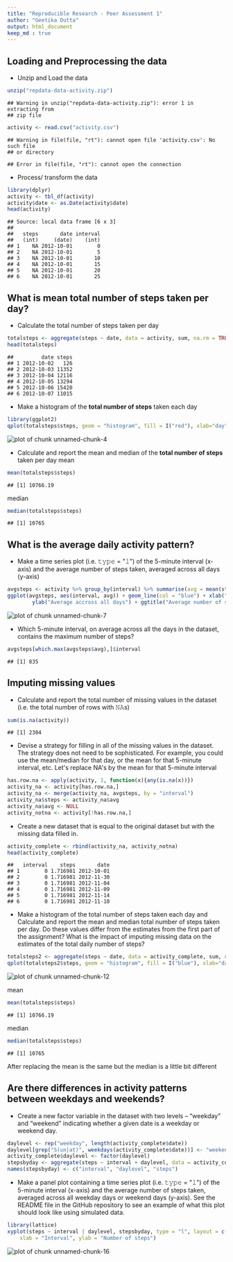 ```yaml
---
title: "Reproducible Research - Peer Assessment 1"
author: "Geetika Dutta"
output: html_document
keep_md : true
---
```




## Loading and Preprocessing the data
- Unzip and Load the data

```r
unzip("repdata-data-activity.zip")
```

```
## Warning in unzip("repdata-data-activity.zip"): error 1 in extracting from
## zip file
```

```r
activity <- read.csv("activity.csv")
```

```
## Warning in file(file, "rt"): cannot open file 'activity.csv': No such file
## or directory
```

```
## Error in file(file, "rt"): cannot open the connection
```
- Process/ transform the data

```r
library(dplyr)
activity <- tbl_df(activity)
activity$date <- as.Date(activity$date)
head(activity)
```

```
## Source: local data frame [6 x 3]
## 
##   steps       date interval
##   (int)     (date)    (int)
## 1    NA 2012-10-01        0
## 2    NA 2012-10-01        5
## 3    NA 2012-10-01       10
## 4    NA 2012-10-01       15
## 5    NA 2012-10-01       20
## 6    NA 2012-10-01       25
```

## What is mean total number of steps taken per day?
- Calculate the total number of steps taken per day

```r
totalsteps <- aggregate(steps ~ date, data = activity, sum, na.rm = TRUE)
head(totalsteps)
```

```
##         date steps
## 1 2012-10-02   126
## 2 2012-10-03 11352
## 3 2012-10-04 12116
## 4 2012-10-05 13294
## 5 2012-10-06 15420
## 6 2012-10-07 11015
```

- Make a histogram of the **total number of steps** taken each day

```r
library(ggplot2)
qplot(totalsteps$steps, geom = "histogram", fill = I("red"), xlab="day", main = "Total steps by day")
```

![plot of chunk unnamed-chunk-4](figure/unnamed-chunk-4-1.png)

- Calculate and report the mean and median of the **total number of steps** taken per day
mean

```r
mean(totalsteps$steps)
```

```
## [1] 10766.19
```
median

```r
median(totalsteps$steps)
```

```
## [1] 10765
```

## What is the average daily activity pattern?
- Make a time series plot (i.e. 𝚝𝚢𝚙𝚎 = "𝚕") of the 5-minute interval (x-axis) and the average number of steps taken, averaged across all days (y-axis)

```r
avgsteps <- activity %>% group_by(interval) %>% summarise(avg = mean(steps, na.rm = TRUE))
ggplot(avgsteps, aes(interval, avg)) + geom_line(col = "blue") + xlab("5-min interval") + 
        ylab("Average accross all days") + ggtitle("Average number of steps taken")
```

![plot of chunk unnamed-chunk-7](figure/unnamed-chunk-7-1.png)

- Which 5-minute interval, on average across all the days in the dataset, contains the maximum number of steps?

```r
avgsteps[which.max(avgsteps$avg),]$interval
```

```
## [1] 835
```

## Imputing missing values

- Calculate and report the total number of missing values in the dataset (i.e. the total number of rows with 𝙽𝙰s)

```r
sum(is.na(activity))
```

```
## [1] 2304
```

- Devise a strategy for filling in all of the missing values in the dataset. The strategy does not need to be sophisticated. For example, you could use the mean/median for that day, or the mean for that 5-minute interval, etc.
Let's replace NA's by the mean for that 5-minute interval

```r
has.row.na <- apply(activity, 1, function(x){any(is.na(x))})
activity_na <- activity[has.row.na,]
activity_na <- merge(activity_na, avgsteps, by = "interval")
activity_na$steps <- activity_na$avg
activity_na$avg <- NULL
activity_notna <- activity[!has.row.na,]
```

- Create a new dataset that is equal to the original dataset but with the missing data filled in.

```r
activity_complete <- rbind(activity_na, activity_notna)
head(activity_complete)
```

```
##   interval    steps       date
## 1        0 1.716981 2012-10-01
## 2        0 1.716981 2012-11-30
## 3        0 1.716981 2012-11-04
## 4        0 1.716981 2012-11-09
## 5        0 1.716981 2012-11-14
## 6        0 1.716981 2012-11-10
```

- Make a histogram of the total number of steps taken each day and Calculate and report the mean and median total number of steps taken per day. Do these values differ from the estimates from the first part of the assignment? What is the impact of imputing missing data on the estimates of the total daily number of steps?

```r
totalsteps2 <- aggregate(steps ~ date, data = activity_complete, sum, na.rm = TRUE)
qplot(totalsteps2$steps, geom = "histogram", fill = I("blue"), xlab="day", main = "Total steps by day")
```

![plot of chunk unnamed-chunk-12](figure/unnamed-chunk-12-1.png)

mean

```r
mean(totalsteps$steps)
```

```
## [1] 10766.19
```

median

```r
median(totalsteps$steps)
```

```
## [1] 10765
```

After replacing the mean is the same but the median is a little bit different

## Are there differences in activity patterns between weekdays and weekends?
- Create a new factor variable in the dataset with two levels – “weekday” and “weekend” indicating whether a given date is a weekday or weekend day.


```r
daylevel <- rep("weekday", length(activity_complete$date))
daylevel[grep("S(un|at)", weekdays(activity_complete$date))] <- "weekend"
activity_complete$daylevel <- factor(daylevel)
stepsbyday <- aggregate(steps ~ interval + daylevel, data = activity_complete, mean)
names(stepsbyday) <- c("interval", "daylevel", "steps")
```

- Make a panel plot containing a time series plot (i.e. 𝚝𝚢𝚙𝚎 = "𝚕") of the 5-minute interval (x-axis) and the average number of steps taken, averaged across all weekday days or weekend days (y-axis). See the README file in the GitHub repository to see an example of what this plot should look like using simulated data.


```r
library(lattice)
xyplot(steps ~ interval | daylevel, stepsbyday, type = "l", layout = c(1, 2), 
    xlab = "Interval", ylab = "Number of steps")
```

![plot of chunk unnamed-chunk-16](figure/unnamed-chunk-16-1.png)
